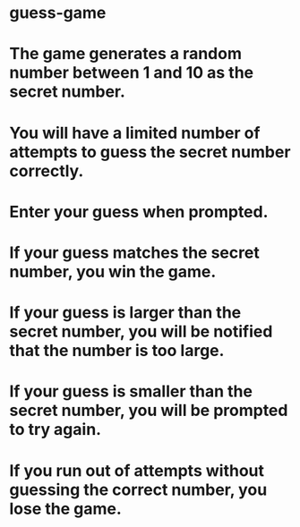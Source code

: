 # guess-game
# The game generates a random number between 1 and 10 as the secret number.
# You will have a limited number of attempts to guess the secret number correctly.
# Enter your guess when prompted.
# If your guess matches the secret number, you win the game.
# If your guess is larger than the secret number, you will be notified that the number is too large.
# If your guess is smaller than the secret number, you will be prompted to try again.
# If you run out of attempts without guessing the correct number, you lose the game.

